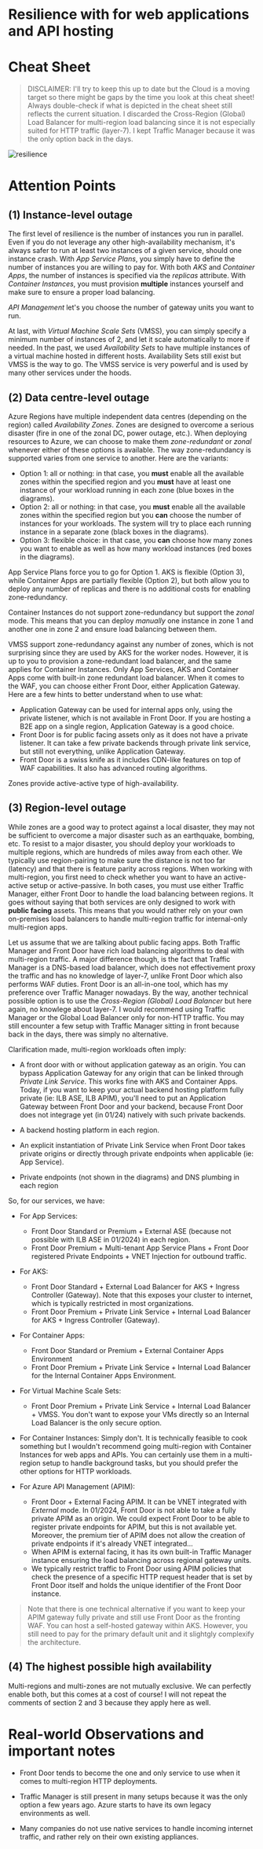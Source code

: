 # Resilience with for web applications and API hosting

# Cheat Sheet 
> DISCLAIMER: I'll try to keep this up to date but the Cloud is a moving target so there might be gaps by the time you look at this cheat sheet! Always double-check if what is depicted in the cheat sheet still reflects the current situation. I discarded the Cross-Region (Global) Load Balancer for multi-region load balancing since it is not especially suited for HTTP traffic (layer-7). I kept Traffic Manager because it was the only option back in the days.

![resilience](./images/resilience.png)

# Attention Points

## (1) Instance-level outage

The first level of resilience is the number of instances you run in parallel. Even if you do not leverage any other high-availability mechanism, it's always safer to run at least two instances of a given service, should one instance crash.
With *App Service Plans*, you simply have to define the number of instances you are willing to pay for. With both *AKS* and *Container Apps*, the number of instances is specified via the *replicas* attribute. With *Container Instances*, you must provision **multiple** instances yourself and make sure to ensure a proper load balancing. 

*API Management* let's you choose the number of gateway units you want to run.

At last, with *Virtual Machine Scale Sets* (VMSS), you can simply specify a minimum number of instances of 2, and let it scale automatically to more if needed. In the past, we used *Availability Sets* to have multiple instances of a virtual machine hosted in different hosts. Availability Sets still exist but VMSS is the way to go. The VMSS service is very powerful and is used by many other services under the hoods.

## (2) Data centre-level outage

Azure Regions have multiple independent data centres (depending on the region) called *Availability Zones*. Zones are designed to overcome a serious disaster (fire in one of the zonal DC, power outage, etc.). When deploying resources to Azure, we can choose to make them *zone-redundant* or *zonal* whenever either of these options is available. The way zone-redundancy is supported varies from one service to another. Here are the variants:

- Option 1: all or nothing: in that case, you **must** enable all the available zones within the specified region and you **must** have at least one instance of your workload running in each zone (blue boxes in the diagrams).
- Option 2: all or nothing: in that case, you **must** enable all the available zones within the specified region but you **can** choose the number of instances for your workloads. The system will try to place each running instance in a separate zone (black boxes in the diagrams).
- Option 3: flexible choice: in that case, you **can** choose how many zones you want to enable as well as how many workload instances (red boxes in the diagrams).

App Service Plans force you to go for Option 1. AKS  is flexible (Option 3), while Container Apps are partially flexible (Option 2), but both allow you to deploy any number of replicas and there is no additional costs for enabling zone-redundancy.

Container Instances do not support zone-redundancy but support the *zonal* mode. This means that you can deploy *manually* one instance in zone 1 and another one in zone 2 and ensure load balancing between them.

VMSS support zone-redundancy against any number of zones, which is not surprising since they are used by AKS for the worker nodes. However, it is up to you to provision a zone-redundant load balancer, and the same applies for Container Instances. Only App Services, AKS and Container Apps come with built-in zone redundant load balancer. When it comes to the WAF, you can choose either Front Door, either Application Gateway. Here are a few hints to better understand when to use what:

- Application Gateway can be used for internal apps only, using the private listener, which is not available in Front Door. If you are hosting a B2E app on a single region, Application Gateway is a good choice.
- Front Door is for public facing assets only as it does not have a private listener. It can take a few private backends through private link service, but still not everything, unlike Application Gateway.
- Front Door is a swiss knife as it includes CDN-like features on top of WAF capabilities. It also has advanced routing algorithms.

Zones provide active-active type of high-availability.

## (3) Region-level outage
While zones are a good way to protect against a local disaster, they may not be sufficient to overcome a major disaster such as an earthquake, bombing, etc. To resist to a major disaster, you should deploy your workloads to multiple regions, which are hundreds of miles away from each other. We typically use region-pairing to make sure the distance is not too far (latency) and that there is feature parity across regions. 
When working with multi-region, you first need to check whether you want to have an active-active setup or active-passive. In both cases, you must use either Traffic Manager, either Front Door to handle the load balancing between regions. It goes without saying that both services are only designed to work with **public facing** assets. This means that you would rather rely on your own on-premises load balancers to handle multi-region traffic for internal-only multi-region apps.

Let us assume that we are talking about public facing apps. Both Traffic Manager and Front Door have rich load balancing algorithms to deal with multi-region traffic. A major difference though, is the fact that Traffic Manager is a DNS-based load balancer, which does not effectivement proxy the traffic and has no knowledge of layer-7, unlike Front Door which also performs WAF duties. Front Door is an all-in-one tool, which has my preference over Traffic Manager nowadays. By the way, another technical possible option is to use the *Cross-Region (Global) Load Balancer* but here again, no knowlege about layer-7. I would recommend using Traffic Manager or the Global Load Balancer only for non-HTTP traffic. You may still encounter a few setup with Traffic Manager sitting in front because back in the days, there was simply no alternative.

Clarification made, multi-region workloads often imply:

- A front door with or without application gateway as an origin. You can bypass Application Gateway for any origin that can be linked through *Private Link Service*. This works fine with AKS and Container Apps. Today, if you want to keep your actual backend hosting platform fully private (ie: ILB ASE, ILB APIM), you'll need to put an Application Gateway between Front Door and your backend, because Front Door does not integrage yet (in 01/24) natively with such private backends.

- A backend hosting platform in each region. 
- An explicit instantiation of Private Link Service when Front Door takes private origins or directly through private endpoints when applicable (ie: App Service).
- Private endpoints (not shown in the diagrams) and DNS plumbing in each region

So, for our services, we have:

- For App Services:
  - Front Door Standard or Premium + External ASE (because not possible with ILB ASE in 01/2024) in each region.
  - Front Door Premium + Multi-tenant App Service Plans + Front Door registered Private Endpoints + VNET Injection for outbound traffic. 

- For AKS:
  - Front Door Standard + External Load Balancer for AKS + Ingress Controller (Gateway). Note that this exposes your cluster to internet, which is typically restricted in most organizations.
  - Front Door Premium + Private Link Service + Internal Load Balancer for AKS + Ingress Controller (Gateway).

- For Container Apps:
  - Front Door Standard or Premium + External Container Apps Environment
  - Front Door Premium + Private Link Service + Internal Load Balancer for the Internal Container Apps Environment.

- For Virtual Machine Scale Sets:
  - Front Door Premium + Private Link Service + Internal Load Balancer + VMSS. You don't want to expose your VMs directly so an Internal Load Balancer is the only secure option.

- For Container Instances: Simply don't. It is technically feasible to cook something but I wouldn't recommend going multi-region with Container Instances for web apps and APIs. You can certainly use them in a multi-region setup to handle background tasks, but you should prefer the other options for HTTP workloads.

- For Azure API Management (APIM):
  - Front Door + External Facing APIM. It can be VNET integrated with *External* mode. In 01/2024, Front Door is not able to take a fully private APIM as an origin. We could expect Front Door to be able to register private endpoints for APIM, but this is not available yet. Moreover, the premium tier of APIM does not allow the creation of private endpoints if it's already VNET integrated...
  - When APIM is external facing, it has its own built-in Traffic Manager instance ensuring the load balancing across regional gateway units.
  - We typically restrict traffic to Front Door using APIM policies that check the presence of a specific HTTP request header that is set by Front Door itself and holds the unique identifier of the Front Door instance.

> Note that there is one technical alternative if you want to keep your APIM gateway fully private and still use Front Door as the fronting WAF. You can host a self-hosted gateway within AKS. However, you still need to pay for the primary default unit and it slightgly complexify the architecture. 

## (4) The highest possible high availability

Multi-regions and multi-zones are not mutually exclusive. We can perfectly enable both, but this comes at a cost of course! I will not repeat the comments of section 2 and 3 because they apply here as well. 

# Real-world Observations and important notes

- Front Door tends to become the one and only service to use when it comes to multi-region HTTP deployments. 

- Traffic Manager is still present in many setups because it was the only option a few years ago. Azure starts to have its own legacy environments as well.

- Many companies do not use native services to handle incoming internet traffic, and rather rely on their own existing appliances.